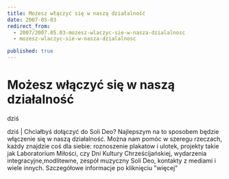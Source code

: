 ```yaml
---
title: Możesz włączyć się w naszą działalność
date: 2007-05-03
redirect_from: 
  - 2007/2007.05.03-mozesz-wlaczyc-sie-w-nasza-dzialalnosc
  - mozesz-wlaczyc-sie-w-nasza-dzialalnosc

published: true
---
```




# Możesz włączyć się w naszą działalność

<time>dziś</time>

dziś | Chciałbyś dołączyć do Soli Deo? Najlepszym na to sposobem będzie włączenie się w naszą działalność. Można nam pomóc w szeregu rzeczach, każdy znajdzie coś dla siebie: roznoszenie plakatow i ulotek, projekty takie jak Laboratorium Miłości, czy Dni Kultury Chrześcijańskiej, wydarzenia integracyjne,modlitewne, zespół muzyczny Soli Deo,&nbsp;kontakty z mediami&nbsp;i wiele innych.&nbsp;Szczegółowe informacje po kliknięciu "więcej"

<!--CONTENT FROM OLD SERVER (jos before 2013): dziś | Chciałbyś dołączyć do Soli Deo? Najlepszym na to sposobem będzie włączenie się w naszą działalność. Można nam pomóc w szeregu rzeczach, każdy znajdzie coś dla siebie: roznoszenie plakatow i ulotek, projekty takie jak Laboratorium Miłości, czy Dni Kultury Chrześcijańskiej, wydarzenia integracyjne,modlitewne, zespół muzyczny Soli Deo,&nbsp;kontakty z mediami&nbsp;i wiele innych.&nbsp;Szczegółowe informacje po kliknięciu "więcej"
-->

<!--{{json:{"created_date":"2007-05-03 19:05:34","publish_down":"0000-00-00 00:00:00","id":"484"}}}-->